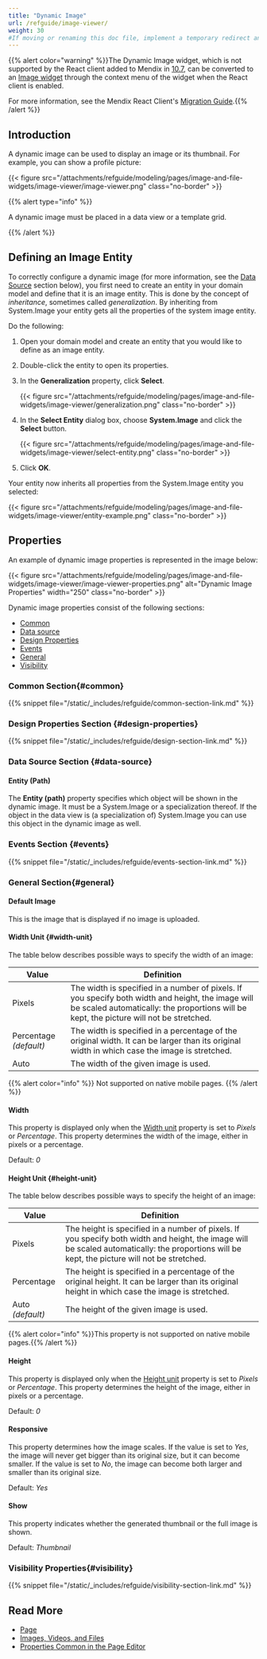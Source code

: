 ```yaml
---
title: "Dynamic Image"
url: /refguide/image-viewer/
weight: 30
#If moving or renaming this doc file, implement a temporary redirect and let the respective team know they should update the URL in the product. See Mapping to Products for more details.
---
```


{{% alert color="warning" %}}The Dynamic Image widget, which is not supported by the React client added to Mendix in [10.7](/releasenotes/studio-pro/10.7/#react-client), can be converted to an [Image widget](/appstore/widgets/image/) through the context menu of the widget when the React client is enabled.

For more information, see the Mendix React Client's [Migration Guide](/refguide/mendix-client/react/#migration-guide).{{% /alert %}}

## Introduction

A dynamic image can be used to display an image or its thumbnail. For example, you can show a profile picture:

{{< figure src="/attachments/refguide/modeling/pages/image-and-file-widgets/image-viewer/image-viewer.png" class="no-border" >}}

{{% alert type="info" %}}

A dynamic image must be placed in a data view or a template grid. 

{{% /alert %}}

## Defining an Image Entity 

To correctly configure a dynamic image (for more information, see the [Data Source](#data-source) section below), you first need to create an entity in your domain model and define that it is an image entity. This is done by the concept of *inheritance*, sometimes called *generalization*. By inheriting from System.Image your entity gets all the properties of the system image entity. 

Do the following:

1. Open your domain model and create an entity that you would like to define as an image entity.

2. Double-click the entity to open its properties.

3. In the **Generalization** property, click **Select**.

    {{< figure src="/attachments/refguide/modeling/pages/image-and-file-widgets/image-viewer/generalization.png" class="no-border" >}}

4. In the **Select Entity** dialog box, choose **System.Image** and click the **Select** button.

    {{< figure src="/attachments/refguide/modeling/pages/image-and-file-widgets/image-viewer/select-entity.png" class="no-border" >}}

5. Click **OK**. 

Your entity now inherits all properties from the System.Image entity you selected:

{{< figure src="/attachments/refguide/modeling/pages/image-and-file-widgets/image-viewer/entity-example.png" class="no-border" >}}

## Properties

An example of dynamic image properties is represented in the image below:

{{< figure src="/attachments/refguide/modeling/pages/image-and-file-widgets/image-viewer/image-viewer-properties.png" alt="Dynamic Image Properties"   width="250"  class="no-border" >}}

Dynamic image properties consist of the following sections:

* [Common](#common) 
* [Data source](#data-source)
* [Design Properties](#design-properties)
* [Events](#events)
* [General](#general)
* [Visibility](#visibility)

### Common Section{#common}

{{% snippet file="/static/_includes/refguide/common-section-link.md" %}}

### Design Properties Section {#design-properties}

{{% snippet file="/static/_includes/refguide/design-section-link.md" %}} 

### Data Source Section {#data-source}

#### Entity (Path)

The **Entity (path)** property specifies which object will be shown in the dynamic image. It must be a System.Image or a specialization thereof. If the object in the data view is (a specialization of) System.Image you can use this object in the dynamic image as well.

###  Events Section {#events}

{{% snippet file="/static/_includes/refguide/events-section-link.md" %}}

### General Section{#general}

#### Default Image

This is the image that is displayed if no image is uploaded.

#### Width Unit {#width-unit}

The table below describes possible ways to specify the width of an image: 

| Value | Definition |
| --- | --- |
| Pixels | The width is specified in a number of pixels. If you specify both width and height, the image will be scaled automatically: the proportions will be kept, the picture will not be stretched. |
| Percentage  *(default)* | The width is specified in a percentage of the original width. It can be larger than its original width in which case the image is stretched. |
| Auto | The width of the given image is used. |

{{% alert color="info" %}}
Not supported on native mobile pages.
{{% /alert %}}

#### Width 

This property is displayed only when the [Width unit](#width-unit) property is set to *Pixels* or *Percentage*. This property determines the width of the image, either in pixels or a percentage.

Default: *0*

#### Height Unit {#height-unit}

The table below describes possible ways to specify the height of an image: 

| Value      | Definition                                                   |
| ---------- | ------------------------------------------------------------ |
| Pixels     | The height is specified in a number of pixels. If you specify both width and height, the image will be scaled automatically: the proportions will be kept, the picture will not be stretched. |
| Percentage | The height is specified in a percentage of the original height. It can be larger than its original height in which case the image is stretched. |
| Auto  *(default)*       | The height of the given image is used.                       |

{{% alert color="info" %}}This property is not supported on native mobile pages.{{% /alert %}}

#### Height

This property is displayed only when the [Height unit](#height-unit) property is set to *Pixels* or *Percentage*. This property determines the height of the image, either in pixels or a percentage.

Default: *0*

#### Responsive

This property determines how the image scales. If the value is set to *Yes*, the image will never get bigger than its original size, but it can become smaller. If the value is set to *No*, the image can become both larger and smaller than its original size.

Default: *Yes*

#### Show

This property indicates whether the generated thumbnail or the full image is shown.

Default: *Thumbnail*

### Visibility Properties{#visibility}

{{% snippet file="/static/_includes/refguide/visibility-section-link.md" %}}

## Read More

* [Page](/refguide/page/)
* [Images, Videos, and Files](/refguide/image-and-file-widgets/)
* [Properties Common in the Page Editor](/refguide/common-widget-properties/)
